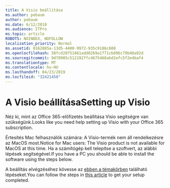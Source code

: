 ```yaml
---
title: A Visio beállítása
ms.author: pebaum
author: pebaum
ms.date: 6/12/2018
ms.audience: ITPro
ms.topic: article
ROBOTS: NOINDEX, NOFOLLOW
localization_priority: Normal
ms.assetid: 0162885a-13d5-4400-9972-935c9186c608
ms.openlocfilehash: 58fcd20751861add0269a1f71cb896c79b48a92d
ms.sourcegitcommit: 9d78905c512192ffc4675468abd2efc5f2e4baf4
ms.translationtype: MT
ms.contentlocale: hu-HU
ms.lasthandoff: 04/23/2019
ms.locfileid: "32421458"
---
```

# <a name="setting-up-visio"></a><span data-ttu-id="624c6-102">A Visio beállítása</span><span class="sxs-lookup"><span data-stu-id="624c6-102">Setting up Visio</span></span>

<span data-ttu-id="624c6-103">Néz ki, mint az Office 365-előfizetés beállítása Visio segítségre van szükségünk.</span><span class="sxs-lookup"><span data-stu-id="624c6-103">Looks like you need help setting up Visio with your Office 365 subscription.</span></span>
  
<span data-ttu-id="624c6-104">Értesítés Mac felhasználók számára: A Visio-termék nem áll rendelkezésre az MacOS most.</span><span class="sxs-lookup"><span data-stu-id="624c6-104">Notice for Mac users: The Visio product is not available for MacOS at this time.</span></span> <span data-ttu-id="624c6-105">Ha a számítógép kell telepítse a szoftvert, az alábbi lépések segítségével.</span><span class="sxs-lookup"><span data-stu-id="624c6-105">If you have a PC you should be able to install the software using the steps below.</span></span>
  
<span data-ttu-id="624c6-106">A beállítás elvégzéséhez kövesse az [ebben a témakörben](https://support.office.com/article/f98f21e3-aa02-4827-9167-ddab5b025710.aspx) található lépéseket.</span><span class="sxs-lookup"><span data-stu-id="624c6-106">You can follow the steps in [this article](https://support.office.com/article/f98f21e3-aa02-4827-9167-ddab5b025710.aspx) to get your setup completed.</span></span> 
  

